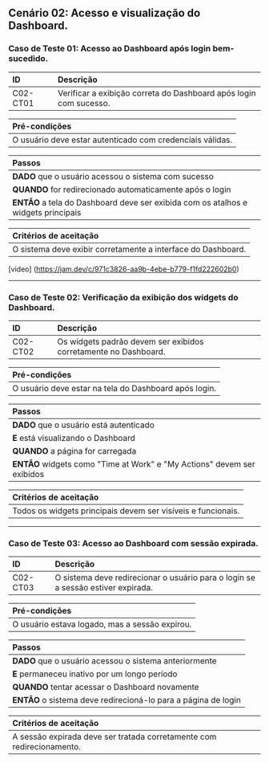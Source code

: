## Cenário 02: Acesso e visualização do Dashboard.

### Caso de Teste 01: Acesso ao Dashboard após login bem-sucedido.

| ID       | Descrição                                                        |
| :------- | :---------------------------------------------------------------- |
| C02-CT01 | Verificar a exibição correta do Dashboard após login com sucesso. |

| **Pré-condições**                                             |
| :------------------------------------------------------------ |
| O usuário deve estar autenticado com credenciais válidas.     |

| **Passos**                                                        |
| :---------------------------------------------------------------- |
| **DADO** que o usuário acessou o sistema com sucesso              |
| **QUANDO** for redirecionado automaticamente após o login         |
| **ENTÃO** a tela do Dashboard deve ser exibida com os atalhos e widgets principais |

| **Critérios de aceitação**                                      |
| :-------------------------------------------------------------- |
| O sistema deve exibir corretamente a interface do Dashboard.     |

[video] (https://jam.dev/c/971c3826-aa9b-4ebe-b779-f1fd222602b0)

---

### Caso de Teste 02: Verificação da exibição dos widgets do Dashboard.

| ID       | Descrição                                                 |
| :------- | :-------------------------------------------------------- |
| C02-CT02 | Os widgets padrão devem ser exibidos corretamente no Dashboard. |

| **Pré-condições**                                             |
| :------------------------------------------------------------ |
| O usuário deve estar na tela do Dashboard após login.         |

| **Passos**                                                        |
| :---------------------------------------------------------------- |
| **DADO** que o usuário está autenticado                          |
| **E** está visualizando o Dashboard                              |
| **QUANDO** a página for carregada                                |
| **ENTÃO** widgets como \"Time at Work\" e \"My Actions\" devem ser exibidos |

| **Critérios de aceitação**                                      |
| :-------------------------------------------------------------- |
| Todos os widgets principais devem ser visíveis e funcionais.     |

---

### Caso de Teste 03: Acesso ao Dashboard com sessão expirada.

| ID       | Descrição                                                            |
| :------- | :------------------------------------------------------------------- |
| C02-CT03 | O sistema deve redirecionar o usuário para o login se a sessão estiver expirada. |

| **Pré-condições**                                             |
| :------------------------------------------------------------ |
| O usuário estava logado, mas a sessão expirou.                |

| **Passos**                                                        |
| :---------------------------------------------------------------- |
| **DADO** que o usuário acessou o sistema anteriormente            |
| **E** permaneceu inativo por um longo período                    |
| **QUANDO** tentar acessar o Dashboard novamente                  |
| **ENTÃO** o sistema deve redirecioná-lo para a página de login    |

| **Critérios de aceitação**                                      |
| :-------------------------------------------------------------- |
| A sessão expirada deve ser tratada corretamente com redirecionamento. |
